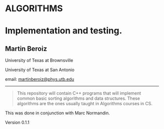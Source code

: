 
                                                
#  ALGORITHMS
# Implementation and testing.     
##  Martin Beroiz
University of Texas at Brownsville

University of Texas at San Antonio

email: <martinberoiz@phys.utb.edu>

--------

> This repository will contain C++ programs that will
implement common basic sorting algorithms and data
structures.
These algorithms are the ones usually taught in
Algorithms courses in CS.

This was done in conjunction with Marc Normandin.

Version 0.1.1
